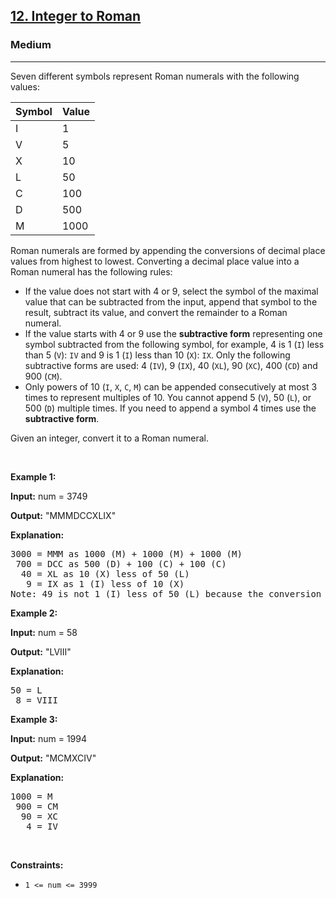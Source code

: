 <h2><a href="https://leetcode.com/problems/integer-to-roman/?envType=company&envId=google&favoriteSlug=google-thirty-days">12. Integer to Roman</a></h2><h3>Medium</h3><hr><p>Seven different symbols represent Roman numerals with the following values:</p>

<table>
	<thead>
		<tr>
			<th>Symbol</th>
			<th>Value</th>
		</tr>
	</thead>
	<tbody>
		<tr>
			<td>I</td>
			<td>1</td>
		</tr>
		<tr>
			<td>V</td>
			<td>5</td>
		</tr>
		<tr>
			<td>X</td>
			<td>10</td>
		</tr>
		<tr>
			<td>L</td>
			<td>50</td>
		</tr>
		<tr>
			<td>C</td>
			<td>100</td>
		</tr>
		<tr>
			<td>D</td>
			<td>500</td>
		</tr>
		<tr>
			<td>M</td>
			<td>1000</td>
		</tr>
	</tbody>
</table>

<p>Roman numerals are formed by appending&nbsp;the conversions of&nbsp;decimal place values&nbsp;from highest to lowest. Converting a decimal place value into a Roman numeral has the following rules:</p>

<ul>
	<li>If the value does not start with 4 or&nbsp;9, select the symbol of the maximal value that can be subtracted from the input, append that symbol to the result, subtract its value, and convert the remainder to a Roman numeral.</li>
	<li>If the value starts with 4 or 9 use the&nbsp;<strong>subtractive form</strong>&nbsp;representing&nbsp;one symbol subtracted from the following symbol, for example,&nbsp;4 is 1 (<code>I</code>) less than 5 (<code>V</code>): <code>IV</code>&nbsp;and 9 is 1 (<code>I</code>) less than 10 (<code>X</code>): <code>IX</code>.&nbsp;Only the following subtractive forms are used: 4 (<code>IV</code>), 9 (<code>IX</code>),&nbsp;40 (<code>XL</code>), 90 (<code>XC</code>), 400 (<code>CD</code>) and 900 (<code>CM</code>).</li>
	<li>Only powers of 10 (<code>I</code>, <code>X</code>, <code>C</code>, <code>M</code>) can be appended consecutively at most 3 times to represent multiples of 10. You cannot append 5&nbsp;(<code>V</code>), 50 (<code>L</code>), or 500 (<code>D</code>) multiple times. If you need to append a symbol&nbsp;4 times&nbsp;use the <strong>subtractive form</strong>.</li>
</ul>

<p>Given an integer, convert it to a Roman numeral.</p>

<p>&nbsp;</p>
<p><strong class="example">Example 1:</strong></p>

<div class="example-block">
<p><strong>Input:</strong> <span class="example-io">num = 3749</span></p>

<p><strong>Output:</strong> <span class="example-io">&quot;MMMDCCXLIX&quot;</span></p>

<p><strong>Explanation:</strong></p>

<pre>
3000 = MMM as 1000 (M) + 1000 (M) + 1000 (M)
 700 = DCC as 500 (D) + 100 (C) + 100 (C)
  40 = XL as 10 (X) less of 50 (L)
   9 = IX as 1 (I) less of 10 (X)
Note: 49 is not 1 (I) less of 50 (L) because the conversion is based on decimal places
</pre>
</div>

<p><strong class="example">Example 2:</strong></p>

<div class="example-block">
<p><strong>Input:</strong> <span class="example-io">num = 58</span></p>

<p><strong>Output:</strong> <span class="example-io">&quot;LVIII&quot;</span></p>

<p><strong>Explanation:</strong></p>

<pre>
50 = L
 8 = VIII
</pre>
</div>

<p><strong class="example">Example 3:</strong></p>

<div class="example-block">
<p><strong>Input:</strong> <span class="example-io">num = 1994</span></p>

<p><strong>Output:</strong> <span class="example-io">&quot;MCMXCIV&quot;</span></p>

<p><strong>Explanation:</strong></p>

<pre>
1000 = M
 900 = CM
  90 = XC
   4 = IV
</pre>
</div>

<p>&nbsp;</p>
<p><strong>Constraints:</strong></p>

<ul>
	<li><code>1 &lt;= num &lt;= 3999</code></li>
</ul>
